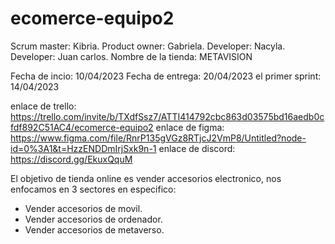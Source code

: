 # ecomerce-equipo2

Scrum master: Kibria.
Product owner: Gabriela.
Developer: Nacyla.
Developer: Juan carlos.
Nombre de la tienda: METAVISION

Fecha de incio: 10/04/2023       Fecha de entrega: 20/04/2023            el primer sprint: 14/04/2023



enlace de trello: https://trello.com/invite/b/TXdfSsz7/ATTI414792cbc863d03575bd16aedb0cfdf892C51AC4/ecomerce-equipo2
enlace de figma: https://www.figma.com/file/RnrP135gVGz8RTjcJ2VmP8/Untitled?node-id=0%3A1&t=HzzENDDmIrjSxk9n-1
enlace de discord: https://discord.gg/EkuxQquM


El objetivo de tienda online es vender accesorios electronico, nos enfocamos en 3 sectores en especifico:
- Vender accesorios de movil.
- Vender accesorios de ordenador.
- Vender accesorios de metaverso.

